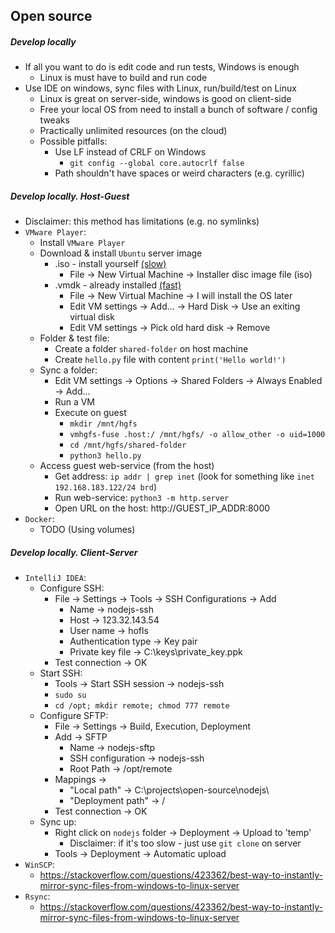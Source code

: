 ## Open source

##### Develop locally
* If all you want to do is edit code and run tests, Windows is enough
    * Linux is must have to build and run code
* Use IDE on windows, sync files with Linux, run/build/test on Linux
    * Linux is great on server-side, windows is good on client-side
    * Free your local OS from need to install a bunch of software / config tweaks
    * Practically unlimited resources (on the cloud)
    * Possible pitfalls:
        * Use LF instead of CRLF on Windows
            * `git config --global core.autocrlf false`
        * Path shouldn't have spaces or weird characters (e.g. cyrillic)
    
##### Develop locally. Host-Guest
* Disclaimer: this method has limitations (e.g. no symlinks)
* `VMware Player`:
    * Install `VMware Player`
    * Download & install `Ubuntu` server image 
        * .iso - install yourself [(slow)](https://ubuntu.com/server)
            * File -> New Virtual Machine -> Installer disc image file (iso)
        * .vmdk - already installed [(fast)](https://www.osboxes.org/ubuntu-server/)
            * File -> New Virtual Machine -> I will install the OS later
            * Edit VM settings -> Add... -> Hard Disk -> Use an exiting virtual disk
            * Edit VM settings -> Pick old hard disk -> Remove
    * Folder & test file:
        * Create a folder `shared-folder` on host machine
        * Create `hello.py` file with content `print('Hello world!')`
    * Sync a folder:
        * Edit VM settings -> Options -> Shared Folders -> Always Enabled -> Add...
        * Run a VM
        * Execute on guest 
            * `mkdir /mnt/hgfs`
            * `vmhgfs-fuse .host:/ /mnt/hgfs/ -o allow_other -o uid=1000`
            * `cd /mnt/hgfs/shared-folder`
            * `python3 hello.py`
    * Access guest web-service (from the host)  
        * Get address: `ip addr | grep inet` (look for something like `inet 192.168.183.122/24 brd`)
        * Run web-service: `python3 -m http.server`
        * Open URL on the host: http://GUEST_IP_ADDR:8000
* `Docker`:
    * TODO (Using volumes)

##### Develop locally. Client-Server
* `IntelliJ IDEA`:
    * Configure SSH:
        * File -> Settings -> Tools -> SSH Configurations -> Add 
            * Name -> nodejs-ssh
            * Host -> 123.32.143.54
            * User name -> hofls
            * Authentication type -> Key pair
            * Private key file -> C:\keys\private_key.ppk
        * Test connection -> OK
    * Start SSH:
        * Tools -> Start SSH session -> nodejs-ssh
        * `sudo su`
        * `cd /opt; mkdir remote; chmod 777 remote`
    * Configure SFTP:
        * File -> Settings -> Build, Execution, Deployment
        * Add -> SFTP
            * Name -> nodejs-sftp
            * SSH configuration -> nodejs-ssh
            * Root Path -> /opt/remote
        * Mappings -> 
            * "Local path" -> C:\projects\open-source\nodejs\
            * "Deployment path" -> /
        * Test connection -> OK
    * Sync up:
        * Right click on `nodejs` folder -> Deployment -> Upload to 'temp'
            * Disclaimer: if it's too slow - just use `git clone` on server
        * Tools -> Deployment -> Automatic upload
* `WinSCP`:
    * https://stackoverflow.com/questions/423362/best-way-to-instantly-mirror-sync-files-from-windows-to-linux-server
* `Rsync`:
    * https://stackoverflow.com/questions/423362/best-way-to-instantly-mirror-sync-files-from-windows-to-linux-server
